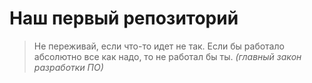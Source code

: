 # Наш первый репозиторий


> Не переживай, если что-то идет не так.
> Если бы работало абсолютно все как надо, то не работал бы ты.
> *(главный закон разработки ПО)*
